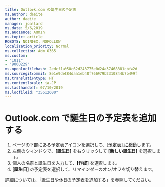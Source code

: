 ```yaml
---
title: Outlook.com の誕生日の予定表
ms.author: daeite
author: daeite
manager: joallard
ms.date: 5/6/2019
ms.audience: Admin
ms.topic: article
ROBOTS: NOINDEX, NOFOLLOW
localization_priority: Normal
ms.collection: Adm_O365
ms.custom:
- "1811"
- "9000229"
ms.openlocfilehash: 2edcf1a950c62d243775e0d24a37468881cbfa2d
ms.sourcegitcommit: 8e1e9de884daa1eb48f766979b2310844b7b499f
ms.translationtype: HT
ms.contentlocale: ja-JP
ms.lasthandoff: 07/10/2019
ms.locfileid: "35612600"
---
```

# <a name="add-a-birthday-calendar-in-outlookcom"></a>Outlook.com で誕生日の予定表を追加する

1. ページの下部にある予定表アイコンを選択して、[[予定表] に移動](https://outlook.live.com/mail/calendar)します。
1. 左側のウィンドウで、**[誕生日]** を右クリックして **[新しい誕生日]** を選択します。
1. 個人の名前と誕生日を入力して、**[作成]** を選択します。
1. **[誕生日]** の予定表を選択して、リマインダーのオン/オフを切り替えます。

詳細については、「[誕生日や休日の予定表を追加する](https://support.office.com/article/b8e636da-fda8-413f-940e-68396efa49a6?wt.mc_id=Office_Outlook_com_Alchemy)」を参照してください。